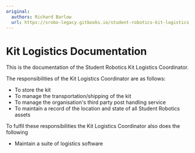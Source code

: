 ```yaml
---
original:
  authors: Richard Barlow
  url: https://srobo-legacy.gitbooks.io/student-robotics-kit-logistics
---
```

# Kit Logistics Documentation

This is the documentation of the Student Robotics Kit Logistics Coordinator.

The responsibilities of the Kit Logistics Coordinator are as follows:

* To store the kit
* To manage the transportation/shipping of the kit
* To manage the organisation's third party post handling service
* To maintain a record of the location and state of all Student Robotics assets

To fulfil these responsibilities the Kit Logistics Coordinator also does the following

* Maintain a suite of logistics software
